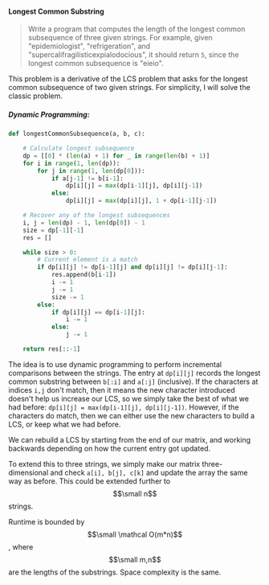 #### Longest Common Substring

> Write a program that computes the length of the longest common subsequence of three given strings. For example, given "epidemiologist", "refrigeration", and "supercalifragilisticexpialodocious", it should return `5`, since the longest common subsequence is "eieio".

This problem is a derivative of the LCS problem that asks for the longest common subsequence of two given strings. For simplicity, I will solve the classic problem.

##### Dynamic Programming:

```py
def longestCommonSubsequence(a, b, c):

    # Calculate longest subsequence
    dp = [[0] * (len(a) + 1) for _ in range(len(b) + 1)]
    for i in range(1, len(dp)):
        for j in range(1, len(dp[0])):
            if a[j-1] != b[i-1]:
                dp[i][j] = max(dp[i-1][j], dp[i][j-1])
            else:
                dp[i][j] = max(dp[i][j], 1 + dp[i-1][j-1])

    # Recover any of the longest subsequences
    i, j = len(dp) - 1, len(dp[0]) - 1
    size = dp[-1][-1]
    res = []

    while size > 0:
        # Current element is a match
        if dp[i][j] != dp[i-1][j] and dp[i][j] != dp[i][j-1]:
            res.append(b[i-1])
            i -= 1
            j -= 1
            size -= 1
        else:
            if dp[i][j] == dp[i-1][j]:
                i -= 1
            else:
                j -= 1

    return res[::-1]
```

The idea is to use dynamic programming to perform incremental comparisons between the strings. The entry at `dp[i][j]` records the longest common substring between `b[:i]` and `a[:j]` \(inclusive\). If the characters at indices `i,j` don't match, then it means the new character introduced doesn't help us increase our LCS, so we simply take the best of what we had before: `dp[i][j] = max(dp[i-1][j], dp[i][j-1])`. However, if the characters do match, then we can either use the new characters to build a LCS, or keep what we had before.

We can rebuild a LCS by starting from the end of our matrix, and working backwards depending on how the current entry got updated.

To extend this to three strings, we simply make our matrix three-dimensional and check `a[i], b[j], c[k]` and update the array the same way as before. This could be extended further to $$\small n$$ strings. 

Runtime is bounded by $$\small \mathcal O(m*n)$$, where $$\small m,n$$ are the lengths of the substrings. Space complexity is the same.


